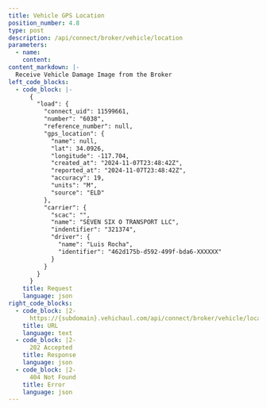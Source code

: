 ```yaml
---
title: Vehicle GPS Location
position_number: 4.8
type: post
description: /api/connect/broker/vehicle/location
parameters:
  - name: 
    content: 
content_markdown: |-
  Receive Vehicle Damage Image from the Broker
left_code_blocks:
  - code_block: |-
      {
        "load": {
          "connect_uid": 11599661,
          "number": "6038",
          "reference_number": null,
          "gps_location": {
            "name": null,
            "lat": 34.0926,
            "longitude": -117.704,
            "created_at": "2024-11-07T23:48:42Z",
            "reported_at": "2024-11-07T23:48:42Z",
            "accuracy": 19,
            "units": "M",
            "source": "ELD"
          },
          "carrier": {
            "scac": "",
            "name": "SEVEN SIX O TRANSPORT LLC",
            "indentifier": "321374",
            "driver": {
              "name": "Luis Rocha",
              "identifier": "462d175b-d592-499f-bda6-XXXXXX"
            }
          }
        }
      }
    title: Request
    language: json
right_code_blocks:
  - code_block: |2-
      https://{subdomain}.vehichaul.com/api/connect/broker/vehicle/location
    title: URL
    language: text
  - code_block: |2-
      202 Accepted
    title: Response
    language: json
  - code_block: |2-
      404 Not Found
    title: Error
    language: json
---
```

